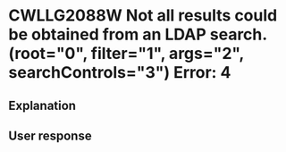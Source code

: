 # CWLLG2088W Not all results could be obtained from an LDAP search.   (root="0", filter="1", args="2", searchControls="3")  Error: 4

## Explanation

## User response